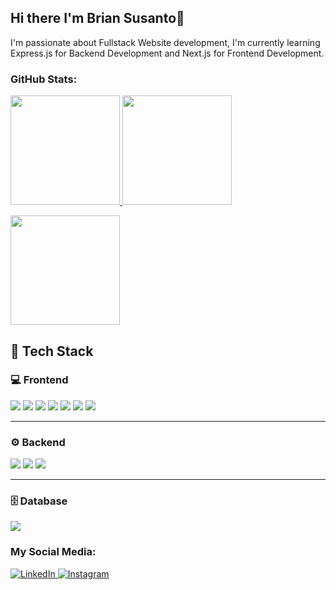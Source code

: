 ## Hi there I'm Brian Susanto👋
I'm passionate about Fullstack Website development, I'm currently learning Express.js for Backend Development and Next.js for Frontend Development.

### GitHub Stats:
<p align="left">
  <a href="https://github.com/BriranSus">
    <img height="175em" src="https://github-readme-stats.vercel.app/api?username=BriranSus&theme=github_dark&hide_border=false&include_all_commits=false&count_private=true"/>
    <img height="175em" src="https://github-readme-stats.vercel.app/api/top-langs/?username=BriranSus&theme=github_dark&hide_border=false&include_all_commits=true&count_private=true&layout=compact&hide=jupyter%20notebook"/>
  </a>
</p>

<img height="175em" src="https://github-readme-streak-stats.herokuapp.com/?user=BriranSus&theme=github_dark&hide_border=false"/>

## 🧠 Tech Stack

### 💻 Frontend
<div align="start">
<div>

<img src="https://img.shields.io/badge/HTML5-%23E34F26.svg?logo=HTML5&logoColor=white"/>
<img src="https://img.shields.io/badge/CSS3-%231572B6.svg?logo=CSS3&logoColor=white"/>
<img src="https://img.shields.io/badge/JavaScript-%23323330.svg?logo=javascript&logoColor=%23F7DF1E"/>
<img src="https://img.shields.io/badge/TypeScript-%23007ACC.svg?logo=typescript&logoColor=white"/>
<img src="https://img.shields.io/badge/ReactJS-%2320232a.svg?logo=react&logoColor=%2361DAFB"/>
<img src="https://img.shields.io/badge/Next.js-%23000000.svg?logo=next.js&logoColor=white"/>
<img src="https://img.shields.io/badge/TailwindCSS-%2338B2AC.svg?logo=tailwindcss&logoColor=white"/>

</div>

---

### ⚙️ Backend
<div>

<img src="https://img.shields.io/badge/Express.js-%23404d59.svg?logo=express&logoColor=%2361DAFB"/>
<img src="https://img.shields.io/badge/Python-%2314354C.svg?logo=python&logoColor=%23FFD43B"/>
<img src="https://img.shields.io/badge/git-%23F05033.svg?logo=git&logoColor=white"/>

</div>

---

### 🗄️ Database
<div>

<img src="https://img.shields.io/badge/MySQL-%234479A1.svg?logo=mysql&logoColor=white"/>

</div>
</div>

### My Social Media:
<p> 
  <a href="https://www.linkedin.com/in/alexander-brian-susanto-11419b260" target="_blank">
    <img alt="LinkedIn" src="https://img.shields.io/badge/linkedin-%230077B5.svg?&style=for-the-badge&logo=linkedin&logoColor=white" />
  </a> 
  <a href="https://www.instagram.com/briran_1114" target="_blank">
    <img alt="Instagram" src="https://img.shields.io/badge/instagram-%23E4405F.svg?&style=for-the-badge&logo=instagram&logoColor=white" />
  </a> 
</p>
